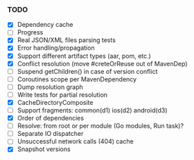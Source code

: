 ### TODO

- [x] Dependency cache
- [ ] Progress
- [x] Real JSON/XML files parsing tests
- [x] Error handling/propagation
- [x] Support different artifact types (aar, pom, etc.)
- [x] Conflict resolution (move #creteOrReuse out of MavenDep)
- [ ] Suspend getChildren() in case of version conflict
- [ ] Coroutines scope per MavenDependency
- [ ] Dump resolution graph
- [ ] Write tests for partial resolution
- [x] CacheDirectoryComposite
- [ ] Support fragments: common(d1) ios(d2) android(d3)
- [x] Order of dependencies
- [ ] Resolve: from root or per module (Go modules, Run task)?
- [ ] Separate IO dispatcher
- [ ] Unsuccessful network calls (404) cache
- [x] Snapshot versions